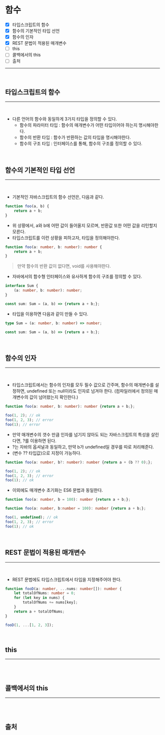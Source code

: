 # 함수

- [x] 타입스크립트의 함수
- [x] 함수의 기본적인 타입 선언
- [x] 함수의 인자
- [x] REST 문법이 적용된 매개변수
- [ ] this
- [ ] 콜백에서의 this
- [ ] 출처

---

</br>

## 타입스크립트의 함수

---

</br>

- 다른 언어의 함수와 동일하게 3가지 타입을 정의할 수 있다.
  - 함수의 파라미터 타입 : 함수의 매개변수가 어떤 타입이어야 하는지 명시해야한다.
  - 함수의 반환 타입 : 함수가 반환하는 값의 타입을 명시해야한다.
  - 함수의 구조 타입 : 인터페이스를 통해, 함수의 구조를 정의할 수 있다.


</br>

## 함수의 기본적인 타입 선언

---

</br>

- 기본적인 자바스크립트의 함수 선언은, 다음과 같다.

```js
function foo(a, b) {
    return a + b;
}
```

- 위 상황에서, a와 b에 어떤 값이 들어올지 모르며, 반환값 또한 어떤 값을 리턴할지 모른다.
- 타입스크립트를 이런 상황을 피하고자, 타입을 정의해야한다.

```ts
function foo(a: number, b: number): number {
    return a + b;
}
```

> 만약 함수의 반환 값이 없다면, void를 사용해야한다.

- 자바에서의 함수형 인터페이스와 유사하게 함수의 구조를 정의할 수 있다.

```ts
interface Sum {
    (a: number, b: number): number;
}

const sum: Sum = (a, b) => {return a + b;};
```

- 타입을 이용하면 다음과 같이 만들 수 있다.

```ts
type Sum = (a: number, b: number) => number;

const sum: Sum = (a, b) => {return a + b;};
```

</br>

## 함수의 인자

---

</br>

- 타입스크립트에서는 함수의 인자를 모두 필수 값으로 간주며, 함수의 매개변수를 설정하면, undefined 또는 null이라도 인자로 넘겨야 한다. (컴파일러에서 정의된 매개변수의 값이 넘어왔는지 확인한다.)

```ts
function foo(a: number, b: number): number {return a + b;};

foo(1, 2); // ok
foo(1, 2, 3); // error
foo(1); // error
```

- 만약 매개변수의 갯수 만큼 인자를 넘기지 않아도 되는 자바스크립트의 특성을 살린다면, ?를 이용하면 된다.
- ?는 자바의 옵셔널과 동일하고, 만약 b가 undefined일 경우를 따로 처리해준다.
- (변수 ?? 타입값)으로 지정이 가능하다.

```ts
function foo(a: number, b?: number): number {return a + (b ?? 0);};

foo(1, 2); // ok
foo(1, 2, 3); // error
foo(1); // ok
```

- 이외에도 매개변수 초기화는 ES6 문법과 동일한다.

```ts
function foo(a: number, b = 100): number {return a + b;};

function foo(a: number, b:number = 100): number {return a + b;};

foo(1, undefined); // ok
foo(1, 2, 3); // error
foo(1); // ok
```

</br>

## REST 문법이 적용된 매개변수

---

</br>

- REST 문법에도 타입스크립트에서 타입을 지정해주어야 한다.

```ts
function fooD(a: number, ...nums: number[]): number {
    let totalOfNums: number = 0;
    for (let key in nums) {
        totalOfNums += nums[key];
    }
    return a + totalOfNums;
}

fooD(1, ...[1, 2, 3]);
```


</br>

## this

---

</br>

</br>

## 콜백에서의 this

---

</br>

</br>

## 출처

> 

</br>